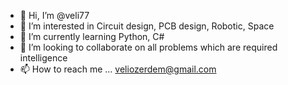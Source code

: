 - 👋 Hi, I’m @veli77
- 👀 I’m interested in Circuit design, PCB design, Robotic, Space
- 🌱 I’m currently learning Python, C#
- 💞️ I’m looking to collaborate on all problems which are required  intelligence
- 📫 How to reach me ... veliozerdem@gmail.com

<!---
veli77/veli77 is a ✨ special ✨ repository because its `README.md` (this file) appears on your GitHub profile.
You can click the Preview link to take a look at your changes.
--->
